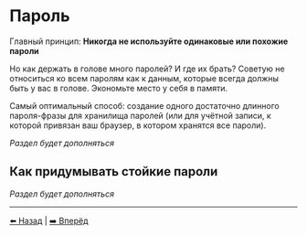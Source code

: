 # Пароль

Главный принцип: **Никогда не используйте одинаковые или похожие пароли**

Но как держать в голове много паролей? И где их брать?
Советую не относиться ко всем паролям как к данным, которые всегда должны быть у вас в голове. Экономьте место у себя в памяти.

Самый оптимальный способ: создание одного достаточно длинного пароля-фразы для хранилища паролей (или для учётной записи, к которой
привязан ваш браузер, в котором хранятся все пароли).

*Раздел будет дополняться*

## Как придумывать стойкие пароли

*Раздел будет дополняться*

---

[⬅️ Назад](./location.md) | [➡️ Вперёд](./photo.md)
